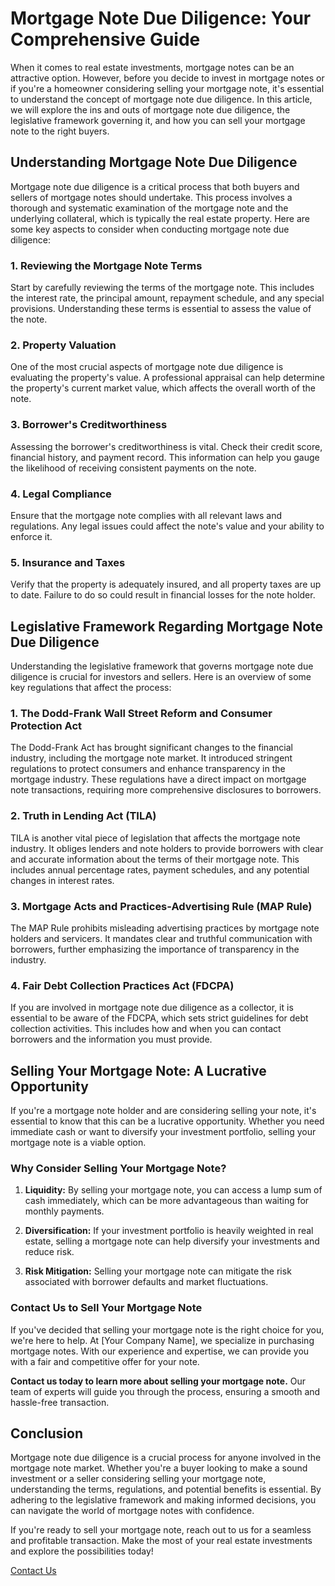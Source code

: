 # Mortgage Note Due Diligence: Your Comprehensive Guide

When it comes to real estate investments, mortgage notes can be an attractive option. However, before you decide to invest in mortgage notes or if you're a homeowner considering selling your mortgage note, it's essential to understand the concept of mortgage note due diligence. In this article, we will explore the ins and outs of mortgage note due diligence, the legislative framework governing it, and how you can sell your mortgage note to the right buyers.

## Understanding Mortgage Note Due Diligence

Mortgage note due diligence is a critical process that both buyers and sellers of mortgage notes should undertake. This process involves a thorough and systematic examination of the mortgage note and the underlying collateral, which is typically the real estate property. Here are some key aspects to consider when conducting mortgage note due diligence:

### 1. Reviewing the Mortgage Note Terms

Start by carefully reviewing the terms of the mortgage note. This includes the interest rate, the principal amount, repayment schedule, and any special provisions. Understanding these terms is essential to assess the value of the note.

### 2. Property Valuation

One of the most crucial aspects of mortgage note due diligence is evaluating the property's value. A professional appraisal can help determine the property's current market value, which affects the overall worth of the note.

### 3. Borrower's Creditworthiness

Assessing the borrower's creditworthiness is vital. Check their credit score, financial history, and payment record. This information can help you gauge the likelihood of receiving consistent payments on the note.

### 4. Legal Compliance

Ensure that the mortgage note complies with all relevant laws and regulations. Any legal issues could affect the note's value and your ability to enforce it.

### 5. Insurance and Taxes

Verify that the property is adequately insured, and all property taxes are up to date. Failure to do so could result in financial losses for the note holder.

## Legislative Framework Regarding Mortgage Note Due Diligence

Understanding the legislative framework that governs mortgage note due diligence is crucial for investors and sellers. Here is an overview of some key regulations that affect the process:

### 1. The Dodd-Frank Wall Street Reform and Consumer Protection Act

The Dodd-Frank Act has brought significant changes to the financial industry, including the mortgage note market. It introduced stringent regulations to protect consumers and enhance transparency in the mortgage industry. These regulations have a direct impact on mortgage note transactions, requiring more comprehensive disclosures to borrowers.

### 2. Truth in Lending Act (TILA)

TILA is another vital piece of legislation that affects the mortgage note industry. It obliges lenders and note holders to provide borrowers with clear and accurate information about the terms of their mortgage note. This includes annual percentage rates, payment schedules, and any potential changes in interest rates.

### 3. Mortgage Acts and Practices-Advertising Rule (MAP Rule)

The MAP Rule prohibits misleading advertising practices by mortgage note holders and servicers. It mandates clear and truthful communication with borrowers, further emphasizing the importance of transparency in the industry.

### 4. Fair Debt Collection Practices Act (FDCPA)

If you are involved in mortgage note due diligence as a collector, it is essential to be aware of the FDCPA, which sets strict guidelines for debt collection activities. This includes how and when you can contact borrowers and the information you must provide.

## Selling Your Mortgage Note: A Lucrative Opportunity

If you're a mortgage note holder and are considering selling your note, it's essential to know that this can be a lucrative opportunity. Whether you need immediate cash or want to diversify your investment portfolio, selling your mortgage note is a viable option.

### Why Consider Selling Your Mortgage Note?

1. **Liquidity:** By selling your mortgage note, you can access a lump sum of cash immediately, which can be more advantageous than waiting for monthly payments.

2. **Diversification:** If your investment portfolio is heavily weighted in real estate, selling a mortgage note can help diversify your investments and reduce risk.

3. **Risk Mitigation:** Selling your mortgage note can mitigate the risk associated with borrower defaults and market fluctuations.

### Contact Us to Sell Your Mortgage Note

If you've decided that selling your mortgage note is the right choice for you, we're here to help. At [Your Company Name], we specialize in purchasing mortgage notes. With our experience and expertise, we can provide you with a fair and competitive offer for your note.

**Contact us today to learn more about selling your mortgage note.** Our team of experts will guide you through the process, ensuring a smooth and hassle-free transaction.

## Conclusion

Mortgage note due diligence is a crucial process for anyone involved in the mortgage note market. Whether you're a buyer looking to make a sound investment or a seller considering selling your mortgage note, understanding the terms, regulations, and potential benefits is essential. By adhering to the legislative framework and making informed decisions, you can navigate the world of mortgage notes with confidence.

If you're ready to sell your mortgage note, reach out to us for a seamless and profitable transaction. Make the most of your real estate investments and explore the possibilities today!

[Contact Us](#)
